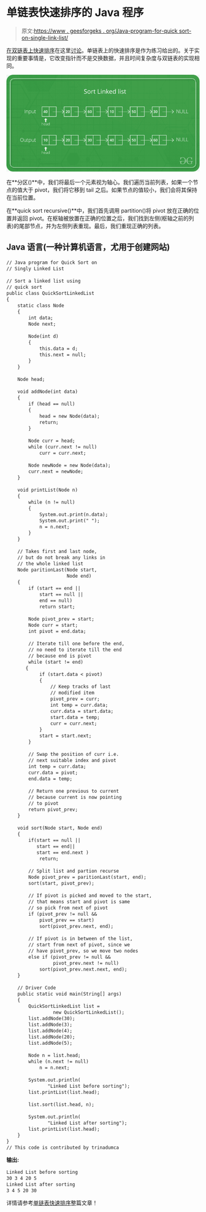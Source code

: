 # 单链表快速排序的 Java 程序

> 原文:[https://www . geesforgeks . org/Java-program-for-quick sort-on-single-link-list/](https://www.geeksforgeeks.org/java-program-for-quicksort-on-singly-linked-list/)

[在双链表上快速排序](https://www.geeksforgeeks.org/quicksort-for-linked-list/)在这里[讨论](https://www.geeksforgeeks.org/quicksort-for-linked-list/)。单链表上的快速排序是作为练习给出的。关于实现的重要事情是，它改变指针而不是交换数据，并且时间复杂度与双链表的实现相同。

![sorting image](img/cc3d3ac699ac03f5792746b3e3e54865.png)

在**分区()**中，我们将最后一个元素视为轴心。我们遍历当前列表，如果一个节点的值大于 pivot，我们将它移到 tail 之后。如果节点的值较小，我们会将其保持在当前位置。

在**quick sort recursive()**中，我们首先调用 partition()将 pivot 放在正确的位置并返回 pivot。在枢轴被放置在正确的位置之后，我们找到左侧(枢轴之前的列表)的尾部节点，并为左侧列表重现。最后，我们重现正确的列表。

## Java 语言(一种计算机语言，尤用于创建网站)

```
// Java program for Quick Sort on 
// Singly Linked List

// Sort a linked list using 
// quick sort
public class QuickSortLinkedList 
{
    static class Node 
    {
        int data;
        Node next;

        Node(int d)
        {
            this.data = d;
            this.next = null;
        }
    }

    Node head;

    void addNode(int data)
    {
        if (head == null) 
        {
            head = new Node(data);
            return;
        }

        Node curr = head;
        while (curr.next != null)
            curr = curr.next;

        Node newNode = new Node(data);
        curr.next = newNode;
    }

    void printList(Node n)
    {
        while (n != null) 
        {
            System.out.print(n.data);
            System.out.print(" ");
            n = n.next;
        }
    }

    // Takes first and last node,
    // but do not break any links in
    // the whole linked list
    Node paritionLast(Node start, 
                      Node end)
    {
        if (start == end || 
            start == null || 
            end == null)
            return start;

        Node pivot_prev = start;
        Node curr = start;
        int pivot = end.data;

        // Iterate till one before the end,
        // no need to iterate till the end
        // because end is pivot
        while (start != end) 
       {
            if (start.data < pivot) 
            {
                // Keep tracks of last 
                // modified item
                pivot_prev = curr;
                int temp = curr.data;
                curr.data = start.data;
                start.data = temp;
                curr = curr.next;
            }
            start = start.next;
        }

        // Swap the position of curr i.e.
        // next suitable index and pivot
        int temp = curr.data;
        curr.data = pivot;
        end.data = temp;

        // Return one previous to current
        // because current is now pointing 
        // to pivot
        return pivot_prev;
    }

    void sort(Node start, Node end)
    {
        if(start == null || 
           start == end|| 
           start == end.next )
            return;

        // Split list and partion recurse
        Node pivot_prev = paritionLast(start, end);
        sort(start, pivot_prev);

        // If pivot is picked and moved to the start,
        // that means start and pivot is same
        // so pick from next of pivot
        if (pivot_prev != null && 
            pivot_prev == start)
            sort(pivot_prev.next, end);

        // If pivot is in between of the list,
        // start from next of pivot, since we 
        // have pivot_prev, so we move two nodes
        else if (pivot_prev != null && 
                 pivot_prev.next != null)
            sort(pivot_prev.next.next, end);
    }

    // Driver Code
    public static void main(String[] args)
    {
        QuickSortLinkedList list = 
                 new QuickSortLinkedList();
        list.addNode(30);
        list.addNode(3);
        list.addNode(4);
        list.addNode(20);
        list.addNode(5);

        Node n = list.head;
        while (n.next != null)
            n = n.next;

        System.out.println(
               "Linked List before sorting");
        list.printList(list.head);

        list.sort(list.head, n);

        System.out.println(
               "Linked List after sorting");
        list.printList(list.head);
    }
}
// This code is contributed by trinadumca
```

**输出:**

```
Linked List before sorting 
30 3 4 20 5 
Linked List after sorting 
3 4 5 20 30 
```

详情请参考[单链表快速排序](https://www.geeksforgeeks.org/quicksort-on-singly-linked-list/)整篇文章！